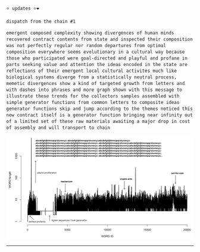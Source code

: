 `⭐️ updates ⭐️❤️`

`dispatch from the chain #1`

`emergent composed complexity showing divergences of human minds recovered contract contents from state and inspected their composition was not perfectly regular nor random departures from optimal composition everywhere seems evolutionary in a cultural way because those who participated were goal-directed and playful and profane in parts seeking value and attention the ideas encoded in the state are reflections of their emergent local cultural activites much like biological systems diverge from a statistically neutral process, memetic divergences show a kind of targeted growth from letters and with dashes into phrases and more graph shown with this message to illustrate these trends for the collectors samples assembled with simple generator functions from common letters to composite ideas generator functions skip and jump according to the themes noticed this new contract itself is a generator function bringing near infinity out of a limited set of these raw materials awaiting a major drop in cost of assembly and will transport to chain`

![WORD generations showing curious dalliances](../assets/word_gen_1.png?raw=True)

---

